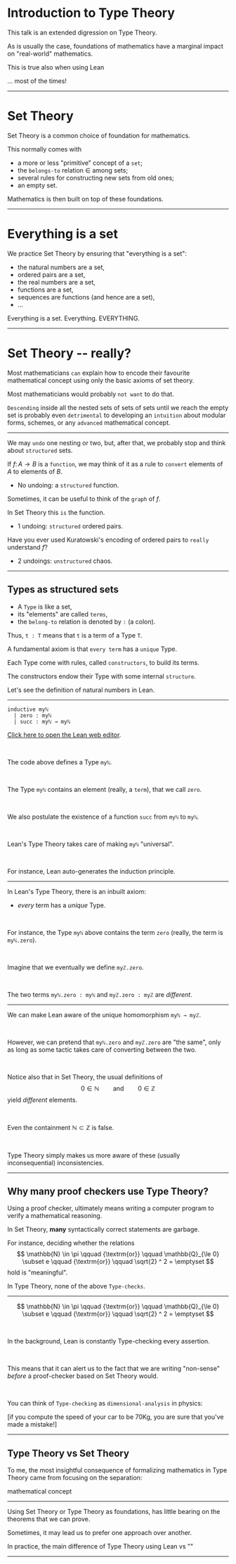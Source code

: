 #  Introduction to Type Theory

This talk is an extended digression on Type Theory.

As is usually the case, foundations of mathematics have a marginal impact on "real-world" mathematics.

This is true also when using Lean

$\ldots$ most of the times!

---

# Set Theory

Set Theory is a common choice of foundation for mathematics.

This normally comes with

* a more or less "primitive" concept of a `set`;
* the `belongs-to` relation $\in$ among sets;
* several rules for constructing new sets from old ones;
* an empty set.

Mathematics is then built on top of these foundations.

---

# Everything is a set

We practice Set Theory by ensuring that "everything is a set":

* the natural numbers are a set,
* ordered pairs are a set,
* the real numbers are a set,
* functions are a set,
* sequences are functions (and hence are a set),
* $\ldots$

Everything is a set. Everything. EVERYTHING.

---

# Set Theory -- really?

Most mathematicians `can` explain how to encode their favourite mathematical concept using only the basic axioms of set theory.

Most mathematicians would probably `not want` to do that.

`Descending` inside all the nested sets of sets of sets until we reach the empty set is probably even `detrimental` to developing an `intuition` about modular forms, schemes, or any `advanced` mathematical concept.

---

We may `undo` one nesting or two, but, after that, we probably stop and think about `structured` sets.

If $f \colon A \longrightarrow B$ is a `function`, we may think of it as a rule to `convert` elements of $A$ to elements of $B$.
* No undoing: a `structured` function.

Sometimes, it can be useful to think of the `graph` of $f$.
<!--\\-->
In Set Theory this `is` the function.
* 1 undoing: `structured` ordered pairs.

Have you ever used Kuratowski's encoding of ordered pairs to `really` understand $f$?
* 2 undoings: `unstructured` chaos.

---

##  Types as structured sets

<!--\vspace{10pt}-->
* A `Type` is like a set,
* its "elements" are called `terms`,
* the `belong-to` relation is denoted by `:` (a colon).

Thus, `t : T` means that `t` is a term of a Type `T`.

A fundamental axiom is that `every term` has a `unique` Type.

Each Type come with rules, called `constructors`, to build its terms.
<!--\\-->
The constructors endow their Type with some internal `structure`.

Let's see the definition of natural numbers in Lean.

---

```lean
inductive myℕ
  | zero : myℕ
  | succ : myℕ → myℕ
```
[Click here to open the Lean web editor](https://leanprover-community.github.io/lean-web-editor/#code=inductive%20my%E2%84%95%0A%20%20%7C%20zero%20%3A%20my%E2%84%95%0A%20%20%7C%20succ%20%3A%20my%E2%84%95%20%E2%86%92%20my%E2%84%95%0A%0A%23print%20prefix%20my%E2%84%95%0A).

&nbsp;

The code above defines a Type `myℕ`.

&nbsp;

The Type `myℕ` contains an element (really, a `term`), that we call `zero`.

&nbsp;

We also postulate the existence of a function `succ` from `myℕ` to `myℕ`.

&nbsp;

Lean's Type Theory takes care of making `myℕ` "universal".

&nbsp;

For instance, Lean auto-generates the induction principle.

---

In Lean's Type Theory, there is an inbuilt axiom:

* *every* term has a *unique* Type.

&nbsp;

For instance, the Type `myℕ` above contains the term `zero` (really, the term is `myℕ.zero`).

&nbsp;

Imagine that we eventually we define `myℤ.zero`.

&nbsp;

The two terms `myℕ.zero : myℕ` and `myℤ.zero : myℤ` are *different*.

---

We can make Lean aware of the unique homomorphism `myℕ → myℤ`.

&nbsp;

However, we can pretend that `myℕ.zero` and `myℤ.zero` are "the same", only as long as some tactic takes care of converting between the two.

&nbsp;

Notice also that in Set Theory, the usual definitions of
$$
  0 \in \mathbb{N} \qquad {\textrm{and}} \qquad 0 \in \mathbb{Z}
$$
yield *different* elements.

&nbsp;

Even the containment $\mathbb{N} \subset \mathbb{Z}$ is false.

&nbsp;

Type Theory simply makes us more aware of these (usually inconsequential) inconsistencies.

---

## Why many proof checkers use Type Theory?

Using a proof checker, ultimately means writing a computer program to verify a mathematical reasoning.

In Set Theory, **many** syntactically correct statements are garbage.

For instance, deciding whether the relations
$$
  \mathbb{N} \in \pi
  \qquad {\textrm{or}} \qquad
  \mathbb{Q}_{\le 0} \subset e
  \qquad {\textrm{or}} \qquad
  \sqrt{2} ^ 2 = \emptyset
$$
hold is "meaningful".

In Type Theory, none of the above `Type-checks`.

---

$$
  \mathbb{N} \in \pi
  \qquad {\textrm{or}} \qquad
  \mathbb{Q}_{\le 0} \subset e
  \qquad {\textrm{or}} \qquad
  \sqrt{2} ^ 2 = \emptyset
$$

&nbsp;

In the background, Lean is constantly Type-checking every assertion.

&nbsp;

This means that it can alert us to the fact that we are writing "non-sense" *before* a proof-checker based on Set Theory would.

&nbsp;

You can think of `Type-checking` as `dimensional-analysis` in physics:

[if you compute the speed of your car to be $70$Kg, you are sure that you've made a mistake!]

---

##  Type Theory vs Set Theory

To me, the most insightful consequence of formalizing mathematics in Type Theory came from focusing on the separation:

 mathematical concept


---

Using Set Theory or Type Theory as foundations, has little bearing on the theorems that we can prove.

Sometimes, it may lead us to prefer one approach over another.

In practice, the main difference of Type Theory using Lean vs ""

---
